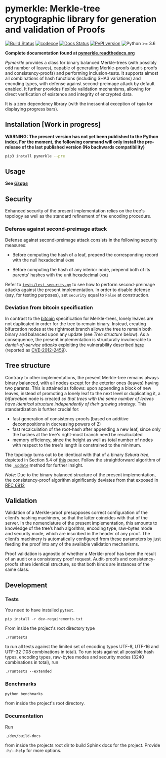 # pymerkle: Merkle-tree cryptographic library for generation and validation of Proofs

[![Build Status](https://travis-ci.com/FoteinosMerg/pymerkle.svg?branch=master)](https://travis-ci.com/FoteinosMerg/pymerkle)
[![codecov](https://codecov.io/gh/FoteinosMerg/pymerkle/branch/master/graph/badge.svg)](https://codecov.io/gh/FoteinosMerg/pymerkle)
[![Docs Status](https://readthedocs.org/projects/pymerkle/badge/?version=latest)](http://pymerkle.readthedocs.org)
[![PyPI version](https://badge.fury.io/py/pymerkle.svg)](https://pypi.org/project/pymerkle/)
![Python >= 3.6](https://img.shields.io/badge/python-%3E%3D%203.6-blue.svg)

**Complete documentation found at [pymerkle.readthedocs.org](http://pymerkle.readthedocs.org/)**

_Pymerkle_ provides a class for binary balanced Merkle-trees (with possibly
odd number of leaves), capable of generating Merkle-proofs (audit-proofs
and consistency-proofs) and performing inclusion-tests. It supports almost all
combinations of hash functions (including SHA3 variations) and encoding
types, with defense against second-preimage attack by default enabled.
It further provides flexible validation mechanisms, allowing for direct
verification of existence and integrity of encrypted data.

It is a zero dependency library (with the inessential exception of `tqdm`
for displaying progress bars).

## Installation [Work in progress]

**WARNING: The present version has not yet been published to the Python index.
For the moment, the following command will only install the pre-release of the
last published version (No backwards compatibility)**

```bash
pip3 install pymerkle --pre
```

## Usage

**See [_Usage_](USAGE.md)**

## Security

Enhanced security of the present implementation relies on the
tree's topology as well as the standard refinement
of the encoding procedure.

### Defense against second-preimage attack

Defense against second-preimage attack consists in the following security measures:

- Before computing the hash of a leaf, prepend the corresponding record with
the null hexadecimal `0x00`

- Before computing the hash of any interior node, prepend both of its parents'
hashes with the unit hexadecimal `0x01`

Refer to
[`tests/test_security.py`](https://github.com/FoteinosMerg/pymerkle/blob/master/tests/test_security.py)
to see how to perform second-preimage attacks
against the present implementation. In order to disable defense (say, for testing purposes),
set ``security`` equal to ``False`` at construction.

### Deviation from bitcoin specification

In contrast to the
[bitcoin](https://en.bitcoin.it/wiki/Protocol_documentation#Merkle_Trees)
specification for Merkle-trees, lonely leaves are not duplicated in order for
the tree to remain binary. Instead, creating bifurcation nodes at the
rightmost branch allows the tree to remain both binary and balanced upon any update
(see _Tree structure_ below). As a consequence, the present implementation is
structurally invulnerable to _denial-of-service attacks_ exploiting the
vulnerability described
[here](https://github.com/bitcoin/bitcoin/blob/bccb4d29a8080bf1ecda1fc235415a11d903a680/src/consensus/merkle.cpp)
(reported as [CVE-2012-2459](https://nvd.nist.gov/vuln/detail/CVE-2012-2459)).

## Tree structure

Contrary to other implementations, the present Merkle-tree remains always
binary balanced, with all nodes except for the exterior ones (leaves) having
two parents. This is attained as follows: upon appending a block of new leaves,
instead of promoting a lonely leaf to the next level or duplicating it, a
*bifurcation* node is created _so that trees with the same number of leaves
have identical structure independently of their growing strategy_.
This standardization is further crucial for:

- fast generation of consistency-proofs (based on additive decompositions in
  decreasing powers of 2)
- fast recalculation of the root-hash after appending a new leaf, since only
  the hashes at the tree's right-most branch need be recalculated
- memory efficiency, since the height as well as total number of nodes with respect
  to the tree's length is constrained to the minimum.

The topology turns out to be identical with that of a binary _Sekura tree_,
depicted in Section 5.4 of [this](https://keccak.team/files/Sakura.pdf) paper.
Follow the straightforward algorithm of the
[`.update`](https://pymerkle.readthedocs.io/en/latest/_modules/pymerkle/core/tree.html#MerkleTree.update)
method for further insight.

_Note_: Due to the binary balanced structure of the present implementation,
the consistency-proof algorithm significantly deviates from that exposed
in [RFC 6912](https://tools.ietf.org/html/rfc6962#section-2.1.2)


## Validation

Validation of a Merkle-proof presupposes correct configuration of the client’s
hashing machinery, so that the latter coincides with that of the server. In the
nomenclature of the present implementation, this amounts to knowledge of the
tree’s hash algorithm, encoding type, raw-bytes mode and security mode, which
are inscribed in the header of any proof. The client’s machinery is
automatically configured from these parameters by just feeding the proof into
any of the available validation mechanisms.

Proof validation is agnostic of whether a Merkle-proof has been
the result of an audit or a consistency proof request.
Audit-proofs and consistency-proofs share identical structure,
so that both kinds are instances of the same class.

## Development

### Tests

You need to have installed ``pytest``.

```shell
pip install -r dev-requirements.txt
```

From inside the project's root directory type

```shell
./runtests
```

to run all tests against the limited set of encoding types UTF-8, UTF-16 and
UTF-32 (108 combinations in total). To run tests against all possible hash
types, encoding types, raw-bytes modes and security modes (3240 combinations
in total), run

```shell
./runtests --extended
```

### Benchmarks

```shell
python benchmarks
```
from inside the project's root directory.

### Documentation

Run

```shell
./dev/build-docs
```

from inside the projects root dir to build Sphinx docs for the project.
Provide `-h/--help` for more options.
